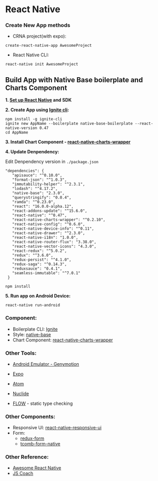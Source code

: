 # React Native
### Create New App methods
- CRNA project(with expo): 
```
create-react-native-app AwesomeProject
```
- React Native CLI:
```
react-native init AwesomeProject	
```

## Build App with Native Base boilerplate and Charts Component
**1. [Set up React Native](https://facebook.github.io/react-native/docs/getting-started.html) and SDK**


**2. Create App using [Ignite cli](https://github.com/infinitered/ignite):**
 ```
 npm install -g ignite-cli
 ignite new AppName --boilerplate native-base-boilerplate --react-native-version 0.47
 cd AppName 
 ```


**3. Install Chart Component - [react-native-charts-wrapper](https://github.com/wuxudong/react-native-charts-wrapper)**
 


**4. Update Denpendency:**

Edit Denpendency version in ```./package.json```
 ```
 "dependencies": {
    "apisauce": "^0.10.0",
    "format-json": "^1.0.3",
    "immutability-helper": "^2.3.1",
    "lodash": "^4.17.2",
    "native-base": "2.3.0",
    "querystringify": "0.0.4",
    "ramda": "^0.23.0",
    "react": "16.0.0-alpha.12",
    "react-addons-update": "^15.6.0",
    "react-native": "^0.47",
    "react-native-charts-wrapper": "^0.2.10",
    "react-native-config": "^0.6.0",
    "react-native-device-info": "^0.11",
    "react-native-drawer": "^2.3.0",
    "react-native-i18n": "1.0.0",
    "react-native-router-flux": "3.38.0",
    "react-native-vector-icons": "4.3.0",
    "react-redux": "^5.0.2",
    "redux": "^3.6.0",
    "redux-persist": "^4.1.0",
    "redux-saga": "^0.14.3",
    "reduxsauce": "0.4.1",
    "seamless-immutable": "^7.0.1"
  }
 ```
 ```
 npm install 
 ```
 
 
**5. Run app on Android Device:**
 ```
 react-native run-android
 ```

### Component: 
* Boilerplate CLI:  [Ignite](https://github.com/infinitered/ignite)
* Style:  [native-base](https://nativebase.io/)
* Chart Component:  [react-native-charts-wrapper](https://github.com/wuxudong/react-native-charts-wrapper)


### Other Tools:
* [Android Emulator - Genymotion](https://www.genymotion.com/)
* [Expo](https://expo.io/)

* [Atom](https://atom.io/)
* [Nuclide](https://nuclide.io/)
* [FLOW](https://flow.org/) - static type checking 

### Other Components:

* Responsive UI: [react-native-responsive-ui](https://github.com/wcandillon/react-native-responsive-ui)
* Form: 
  * [redux-form](https://github.com/erikras/redux-form)
  * [tcomb-form-native](https://github.com/gcanti/tcomb-form-native)

### Other Reference:
* [Awesome React Native](http://www.awesome-react-native.com/#backend)
* [JS Coach](https://js.coach/react-native?sort=popular)
